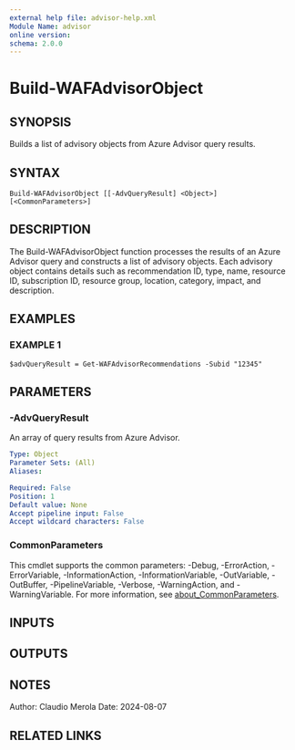 ```yaml
---
external help file: advisor-help.xml
Module Name: advisor
online version:
schema: 2.0.0
---
```


# Build-WAFAdvisorObject

## SYNOPSIS
Builds a list of advisory objects from Azure Advisor query results.

## SYNTAX

```
Build-WAFAdvisorObject [[-AdvQueryResult] <Object>] [<CommonParameters>]
```

## DESCRIPTION
The Build-WAFAdvisorObject function processes the results of an Azure Advisor query and constructs a list of advisory objects.
Each advisory object contains details such as recommendation ID, type, name, resource ID, subscription ID, resource group, location, category, impact, and description.

## EXAMPLES

### EXAMPLE 1
```
$advQueryResult = Get-WAFAdvisorRecommendations -Subid "12345"
```

## PARAMETERS

### -AdvQueryResult
An array of query results from Azure Advisor.

```yaml
Type: Object
Parameter Sets: (All)
Aliases:

Required: False
Position: 1
Default value: None
Accept pipeline input: False
Accept wildcard characters: False
```

### CommonParameters
This cmdlet supports the common parameters: -Debug, -ErrorAction, -ErrorVariable, -InformationAction, -InformationVariable, -OutVariable, -OutBuffer, -PipelineVariable, -Verbose, -WarningAction, and -WarningVariable. For more information, see [about_CommonParameters](http://go.microsoft.com/fwlink/?LinkID=113216).

## INPUTS

## OUTPUTS

## NOTES
Author: Claudio Merola
Date: 2024-08-07

## RELATED LINKS
